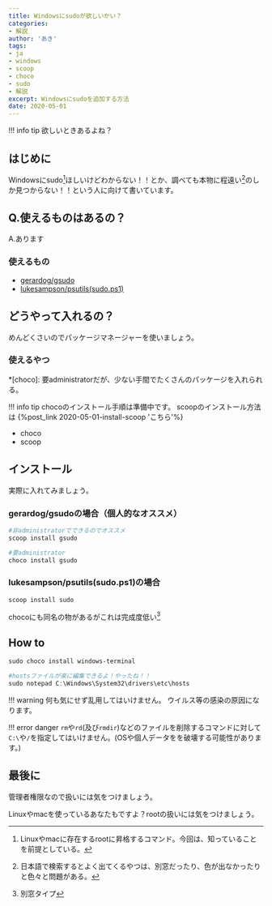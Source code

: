 ```yaml
---
title: Windowsにsudoが欲しいかい？
categories:
- 解説
author: 'あき'
tags:
- ja
- windows
- scoop
- choco
- sudo
- 解説
excerpt: Windowsにsudoを追加する方法
date: 2020-05-01
---
```


<!-- more -->

!!! info tip
    欲しいときあるよね？


<!-- toc -->

## はじめに

[^0]: Linuxやmacに存在するrootに昇格するコマンド。今回は、知っていることを前提としている。

Windowsにsudo[^0]ほしいけどわからない！！とか、調べても本物に程遠い[^1]のしか見つからない！！という人に向けて書いています。

[^1]: 日本語で検索するとよく出てくるやつは、別窓だったり、色が出なかったりと色々と問題がある。

## Q.使えるものはあるの？

A.あります

### 使えるもの

- [gerardog/gsudo](https://github.com/gerardog/gsudo)
- [lukesampson/psutils(sudo.ps1)](https://github.com/lukesampson/psutils)

## どうやって入れるの？

めんどくさいのでパッケージマネージャーを使いましょう。

### 使えるやつ

*[choco]: 要administratorだが、少ない手間でたくさんのパッケージを入れられる。

!!! info tip
    chocoのインストール手順は準備中です。
    scoopのインストール方法は {%post_link 2020-05-01-install-scoop 'こちら'%}

- choco
- scoop
## インストール

実際に入れてみましょう。

### gerardog/gsudoの場合（個人的なオススメ）

```powershell
#非administratorでできるのでオススメ
scoop install gsudo

#要administrator
choco install gsudo
```

### lukesampson/psutils(sudo.ps1)の場合

```powershell
scoop install sudo
```

chocoにも同名の物があるがこれは完成度低い[^2]

[^2]: 別窓タイプ

## How to

```powershell
sudo choco install windows-terminal
```

```powershell
#hostsファイルが楽に編集できるよ！やったね！！
sudo notepad C:\Windows\System32\drivers\etc\hosts
```

!!! warning 
    何も気にせず乱用してはいけません。
    ウイルス等の感染の原因になります。


!!! error danger
    ``rm``や``rd``(及び``rmdir``)などのファイルを削除するコマンドに対して``C:\``や``/``を指定してはいけません。(OSや個人データをを破壊する可能性があります。)


## 最後に

管理者権限なので扱いには気をつけましょう。

Linuxやmacを使っているあなたもですよ？rootの扱いには気をつけましょう。
